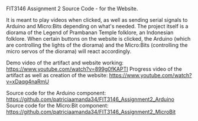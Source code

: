 FIT3146 Assignment 2 Source Code - for the Website.

It is meant to play videos when clicked, as well as sending serial signals to Arduino and Micro:Bits depending on what's needed. The project itself is a diorama of the Legend of Prambanan Temple folklore, an Indonesian folklore. When certain buttons on the website is clicked, the Arduino (which are controlling the lights of the diorama) and the Micro:Bits (controlling the micro servos of the diorama) will react accordingly.

Demo video of the artifact and website working: https://www.youtube.com/watch?v=899g0fKAPTI
Progress video of the artifact as well as creation of the website: https://www.youtube.com/watch?v=xDaqg4naRmU

Source code for the Arduino component: https://github.com/patriciaamanda34/FIT3146_Assignment2_Arduino
Source code for the Micro:Bit component: https://github.com/patriciaamanda34/FIT3146_Assignment2_MicroBit
